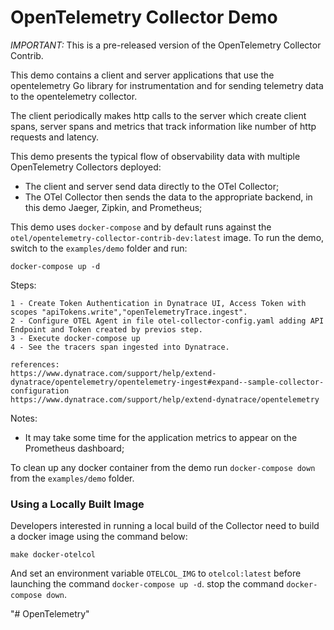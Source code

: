 # OpenTelemetry Collector Demo

*IMPORTANT:* This is a pre-released version of the OpenTelemetry Collector Contrib.

This demo contains a client and server applications that use the
opentelemetry Go library for instrumentation and for sending telemetry data
to the opentelemetry collector.

The client periodically makes http calls to the server which
create client spans, server spans and metrics that track information like
number of http requests and latency.

This demo presents the typical flow of observability data with multiple
OpenTelemetry Collectors deployed:

- The client and server send data directly to the OTel Collector;
- The OTel Collector then sends the data to the appropriate backend, in this demo
 Jaeger, Zipkin, and Prometheus;

This demo uses `docker-compose` and by default runs against the 
`otel/opentelemetry-collector-contrib-dev:latest` image. To run the demo, switch
to the `examples/demo` folder and run:

```shell
docker-compose up -d
```


Steps:
```shell
1 - Create Token Authentication in Dynatrace UI, Access Token with scopes "apiTokens.write","openTelemetryTrace.ingest".
2 - Configure OTEL Agent in file otel-collector-config.yaml adding API Endpoint and Token created by previos step.
3 - Execute docker-compose up
4 - See the tracers span ingested into Dynatrace.
```
```shell
references:
https://www.dynatrace.com/support/help/extend-dynatrace/opentelemetry/opentelemetry-ingest#expand--sample-collector-configuration
https://www.dynatrace.com/support/help/extend-dynatrace/opentelemetry
```

Notes:

- It may take some time for the application metrics to appear on the Prometheus
 dashboard;

To clean up any docker container from the demo run `docker-compose down` from 
the `examples/demo` folder.

### Using a Locally Built Image
Developers interested in running a local build of the Collector need to build a
docker image using the command below:

```shell
make docker-otelcol
```

And set an environment variable `OTELCOL_IMG` to `otelcol:latest` before 
launching the command `docker-compose up -d`.
stop the command `docker-compose down`.


"# OpenTelemetry" 
